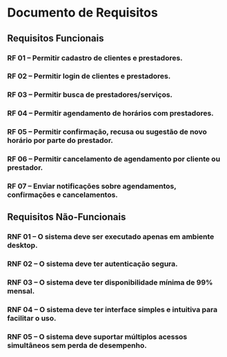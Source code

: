 # Documento de Requisitos

## Requisitos Funcionais

### RF 01 – Permitir cadastro de clientes e prestadores.

### RF 02 – Permitir login de clientes e prestadores.

### RF 03 – Permitir busca de prestadores/serviços.

### RF 04 – Permitir agendamento de horários com prestadores.

### RF 05 – Permitir confirmação, recusa ou sugestão de novo horário por parte do prestador.

### RF 06 – Permitir cancelamento de agendamento por cliente ou prestador.

### RF 07 – Enviar notificações sobre agendamentos, confirmações e cancelamentos.

## Requisitos Não-Funcionais

### RNF 01 – O sistema deve ser executado apenas em ambiente desktop.

### RNF 02 – O sistema deve ter autenticação segura.

### RNF 03 – O sistema deve ter disponibilidade mínima de 99% mensal.

### RNF 04 – O sistema deve ter interface simples e intuitiva para facilitar o uso.

### RNF 05 – O sistema deve suportar múltiplos acessos simultâneos sem perda de desempenho.